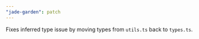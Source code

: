 ```yaml
---
"jade-garden": patch
---
```


Fixes inferred type issue by moving types from `utils.ts` back to `types.ts`.

